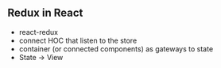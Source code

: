 ## Redux in React

- react-redux
- connect HOC that listen to the store
- container (or connected components) as gateways to state
- State -> View